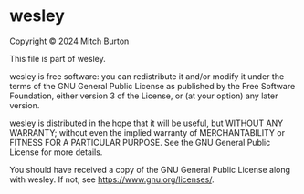 # wesley

Copyright © 2024 Mitch Burton

This file is part of wesley.

wesley is free software: you can redistribute it and/or modify it under the terms of the
GNU General Public License as published by the Free Software Foundation, either version
3 of the License, or (at your option) any later version.

wesley is distributed in the hope that it will be useful, but WITHOUT ANY WARRANTY;
without even the implied warranty of MERCHANTABILITY or FITNESS FOR A PARTICULAR
PURPOSE. See the GNU General Public License for more details.

You should have received a copy of the GNU General Public License along with wesley. If
not, see <https://www.gnu.org/licenses/>.

